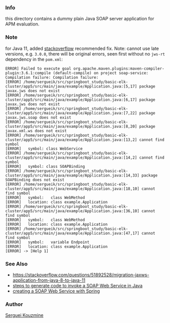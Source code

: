 ### Info

this directory contains a dummy plain Java SOAP server application for APM evaluation.

### Note

for Java 11, added [stackoverflow](https://stackoverflow.com/questions/51892528/migration-jaxws-application-from-java-8-to-java-11) recommended fix. Note: cannot use late versions, e.g. `3.0.0`, there will be original errors, seen first without no `jws-rt` dependency in the `pom.xml`:

```text
ERROR] Failed to execute goal org.apache.maven.plugins:maven-compiler-plugin:3.6.1:compile (default-compile) on project soap-service: Compilation failure: Compilation failure:
[ERROR] /home/sergueik/src/springboot_study/basic-elk-cluster/app5/src/main/java/example/Application.java:[5,17] package javax.jws does not exist
[ERROR] /home/sergueik/src/springboot_study/basic-elk-cluster/app5/src/main/java/example/Application.java:[6,17] package javax.jws does not exist
[ERROR] /home/sergueik/src/springboot_study/basic-elk-cluster/app5/src/main/java/example/Application.java:[7,22] package javax.jws.soap does not exist
[ERROR] /home/sergueik/src/springboot_study/basic-elk-cluster/app5/src/main/java/example/Application.java:[8,20] package javax.xml.ws does not exist
[ERROR] /home/sergueik/src/springboot_study/basic-elk-cluster/app5/src/main/java/example/Application.java:[13,2] cannot find symbol
[ERROR]   symbol: class WebService
[ERROR] /home/sergueik/src/springboot_study/basic-elk-cluster/app5/src/main/java/example/Application.java:[14,2] cannot find symbol
[ERROR]   symbol: class SOAPBinding
[ERROR] /home/sergueik/src/springboot_study/basic-elk-cluster/app5/src/main/java/example/Application.java:[14,33] package SOAPBinding does not exist
[ERROR] /home/sergueik/src/springboot_study/basic-elk-cluster/app5/src/main/java/example/Application.java:[18,10] cannot find symbol
[ERROR]   symbol:   class WebMethod
[ERROR]   location: class example.Application
[ERROR] /home/sergueik/src/springboot_study/basic-elk-cluster/app5/src/main/java/example/Application.java:[36,10] cannot find symbol
[ERROR]   symbol:   class WebMethod
[ERROR]   location: class example.Application
[ERROR] /home/sergueik/src/springboot_study/basic-elk-cluster/app5/src/main/java/example/Application.java:[47,17] cannot find symbol
[ERROR]   symbol:   variable Endpoint
[ERROR]   location: class example.Application
[ERROR] -> [Help 1]

```

### See Also

   * https://stackoverflow.com/questions/51892528/migration-jaxws-application-from-java-8-to-java-11
   * [steps to generate code to invoke a SOAP Web Service in Java](https://www.baeldung.com/java-soap-web-service)
   * [creating a SOAP Web Service with Spring](https://www.baeldung.com/spring-boot-soap-web-service)
  
### Author
[Serguei Kouzmine](kouzmine_serguei@yahoo.com)
